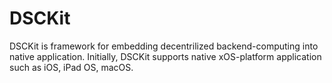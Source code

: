 # DSCKit

DSCKit is framework for embedding decentrilized backend-computing into native application.
Initially, DSCKit supports native xOS-platform application such as iOS, iPad OS, macOS.
